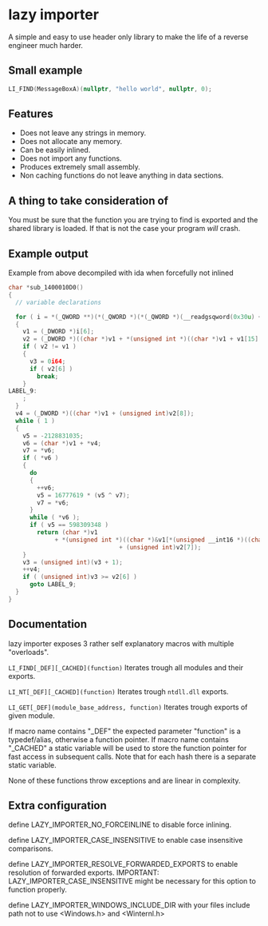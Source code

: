 # lazy importer
A simple and easy to use header only library to make the life of a reverse engineer much harder.

## Small example
```cpp
LI_FIND(MessageBoxA)(nullptr, "hello world", nullptr, 0);
```

## Features
* Does not leave any strings in memory.
* Does not allocate any memory.
* Can be easily inlined.
* Does not import any functions.
* Produces extremely small assembly.
* Non caching functions do not leave anything in data sections.

## A thing to take consideration of
You must be sure that the function you are trying to find is exported and the shared library is loaded.
If that is not the case your program _will_ crash.

## Example output
Example from above decompiled with ida when forcefully not inlined
```c
char *sub_1400010D0()
{
  // variable declarations

  for ( i = *(_QWORD **)(*(_QWORD *)(*(_QWORD *)(__readgsqword(0x30u) + 96) + 24i64) + 16i64); ; i = (_QWORD *)*i )
  {
    v1 = (_DWORD *)i[6];
    v2 = (_DWORD *)((char *)v1 + *(unsigned int *)((char *)v1 + v1[15] + 136));
    if ( v2 != v1 )
    {
      v3 = 0i64;
      if ( v2[6] )
        break;
    }
LABEL_9:
    ;
  }
  v4 = (_DWORD *)((char *)v1 + (unsigned int)v2[8]);
  while ( 1 )
  {
    v5 = -2128831035;
    v6 = (char *)v1 + *v4;
    v7 = *v6;
    if ( *v6 )
    {
      do
      {
        ++v6;
        v5 = 16777619 * (v5 ^ v7);
        v7 = *v6;
      }
      while ( *v6 );
      if ( v5 == 598309348 )
        return (char *)v1
             + *(unsigned int *)((char *)&v1[*(unsigned __int16 *)((char *)v1 + 2 * v3 + (unsigned int)v2[9])]
                               + (unsigned int)v2[7]);
    }
    v3 = (unsigned int)(v3 + 1);
    ++v4;
    if ( (unsigned int)v3 >= v2[6] )
      goto LABEL_9;
  }
}
```

## Documentation
lazy importer exposes 3 rather self explanatory macros with multiple "overloads".

`LI_FIND[_DEF][_CACHED](function)`
Iterates trough all modules and their exports.

`LI_NT[_DEF][_CACHED](function)`
Iterates trough `ntdll.dll` exports.

`LI_GET[_DEF](module_base_address, function)`
Iterates trough exports of given module.

If macro name contains "_DEF" the expected parameter "function" is a typedef/alias, otherwise a function pointer.
If macro name contains "_CACHED" a static variable will be used to store the function pointer for fast access in subsequent calls. Note that for each hash there is a separate static variable.

None of these functions throw exceptions and are linear in complexity.

## Extra configuration
define LAZY_IMPORTER_NO_FORCEINLINE to disable force inlining.

define LAZY_IMPORTER_CASE_INSENSITIVE to enable case insensitive comparisons.

define LAZY_IMPORTER_RESOLVE_FORWARDED_EXPORTS to enable resolution of forwarded exports. IMPORTANT: LAZY_IMPORTER_CASE_INSENSITIVE might be necessary for this option to function properly.

define LAZY_IMPORTER_WINDOWS_INCLUDE_DIR with your files include path not to use <Windows.h> and <Winternl.h>
